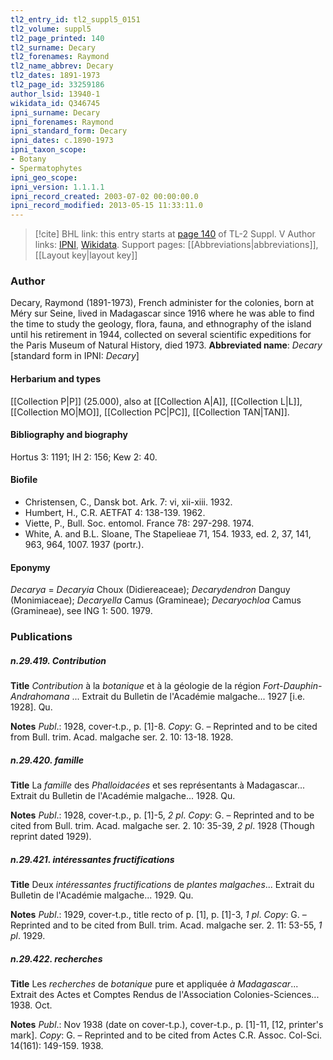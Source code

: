 ```yaml
---
tl2_entry_id: tl2_suppl5_0151
tl2_volume: suppl5
tl2_page_printed: 140
tl2_surname: Decary
tl2_forenames: Raymond
tl2_name_abbrev: Decary
tl2_dates: 1891-1973
tl2_page_id: 33259186
author_lsid: 13940-1
wikidata_id: Q346745
ipni_surname: Decary
ipni_forenames: Raymond
ipni_standard_form: Decary
ipni_dates: c.1890-1973
ipni_taxon_scope: 
- Botany
- Spermatophytes
ipni_geo_scope: 
ipni_version: 1.1.1.1
ipni_record_created: 2003-07-02 00:00:00.0
ipni_record_modified: 2013-05-15 11:33:11.0
---
```


> [!cite] BHL link: this entry starts at [page 140](https://www.biodiversitylibrary.org/page/33259186) of TL-2 Suppl. V
> Author links: [IPNI](https://www.ipni.org/a/13940-1), [Wikidata](https://www.wikidata.org/wiki/Q346745). Support pages: [[Abbreviations|abbreviations]], [[Layout key|layout key]]

### Author

Decary, Raymond (1891-1973), French administer for the colonies, born at Méry sur Seine, lived in Madagascar since 1916 where he was able to find the time to study the geology, flora, fauna, and ethnography of the island until his retirement in 1944, collected on several scientific expeditions for the Paris Museum of Natural History, died 1973. 
**Abbreviated name**: *Decary* \[standard form in IPNI: *Decary*\]

#### Herbarium and types

[[Collection P|P]] (25.000), also at [[Collection A|A]], [[Collection L|L]], [[Collection MO|MO]], [[Collection PC|PC]], [[Collection TAN|TAN]].

#### Bibliography and biography

Hortus 3: 1191; IH 2: 156; Kew 2: 40.

#### Biofile

- Christensen, C., Dansk bot. Ark. 7: vi, xii-xiii. 1932.
- Humbert, H., C.R. AETFAT 4: 138-139. 1962.
- Viette, P., Bull. Soc. entomol. France 78: 297-298. 1974.
- White, A. and B.L. Sloane, The Stapelieae 71, 154. 1933, ed. 2, 37, 141, 963, 964, 1007. 1937 (portr.).

#### Eponymy

*Decarya* = *Decaryia* Choux (Didiereaceae); *Decarydendron* Danguy (Monimiaceae); *Decaryella* Camus (Gramineae); *Decaryochloa* Camus (Gramineae), see ING 1: 500. 1979.

### Publications

##### n.29.419. Contribution

**Title**
*Contribution* à la *botanique* et à la géologie de la région *Fort-Dauphin-Andrahomana* ... Extrait du Bulletin de l'Académie malgache... 1927 \[i.e. 1928\]. Qu.

**Notes**
*Publ*.: 1928, cover-t.p., p. \[1\]-8. *Copy*: G. – Reprinted and to be cited from Bull. trim. Acad. malgache ser. 2. 10: 13-18. 1928.

##### n.29.420. famille

**Title**
La *famille* des *Phalloidacées* et ses représentants à Madagascar... Extrait du Bulletin de l'Académie malgache... 1928. Qu.

**Notes**
*Publ*.: 1928, cover-t.p., p. \[1\]-5, *2 pl*. *Copy*: G. – Reprinted and to be cited from Bull. trim. Acad. malgache ser. 2. 10: 35-39, *2 pl*. 1928 (Though reprint dated 1929).

##### n.29.421. intéressantes fructifications

**Title**
Deux *intéressantes fructifications* de *plantes malgaches*... Extrait du Bulletin de l'Académie malgache... 1929. Qu.

**Notes**
*Publ*.: 1929, cover-t.p., title recto of p. \[1\], p. \[1\]-3, *1 pl*. *Copy*: G. – Reprinted and to be cited from Bull. trim. Acad. malgache ser. 2. 11: 53-55, *1 pl*. 1929.

##### n.29.422. recherches

**Title**
Les *recherches* de *botanique* pure et appliquée *à Madagascar*... Extrait des Actes et Comptes Rendus de l'Association Colonies-Sciences... 1938. Oct.

**Notes**
*Publ*.: Nov 1938 (date on cover-t.p.), cover-t.p., p. \[1\]-11, \[12, printer's mark\]. *Copy*: G. – Reprinted and to be cited from Actes C.R. Assoc. Col-Sci. 14(161): 149-159. 1938.

